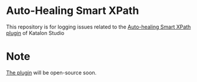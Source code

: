 # Auto-Healing Smart XPath
This repository is for logging issues related to the [Auto-healing Smart XPath plugin](https://store.katalon.com/product/5) of Katalon Studio 

# Note
[The plugin](https://store.katalon.com/product/5) will be open-source soon.
